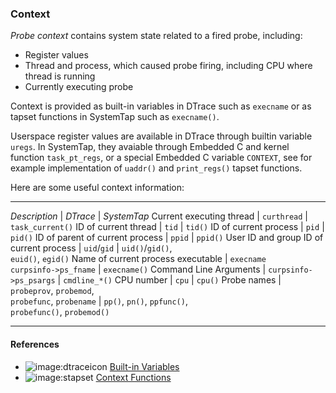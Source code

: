 ### Context

_Probe context_ contains system state related to a fired probe, including:
 * Register values
 * Thread and process, which caused probe firing, including CPU where thread is running
 * Currently executing probe
 
Context is provided as built-in variables in DTrace such as `execname` or as tapset functions in SystemTap such as `execname()`. 

Userspace register values are available in DTrace through builtin variable `uregs`. In SystemTap, they avaiable through Embedded C and kernel function `task_pt_regs`, or a special Embedded C variable `CONTEXT`, see for example implementation of `uaddr()` and `print_regs()` tapset functions. 

Here are some useful context information:

---
_Description_ | _DTrace_ | _SystemTap_
Current executing thread | `curthread` | `task_current()`
ID of current thread | `tid` | `tid()`
ID of current process | `pid` | `pid()`
ID of parent of current process | `ppid` | `ppid()`
User ID and group ID of current process | `uid`/`gid` | `uid()`/`gid()`, \
                                                        `euid()`, `egid()`
Name of current process executable | `execname` \
                                     `curpsinfo->ps_fname` | `execname()`
Command Line Arguments | `curpsinfo->ps_psargs` | `cmdline_*()`
CPU number | `cpu` | `cpu()`
Probe names | `probeprov`, `probemod`, \
              `probefunc`, `probename` | `pp()`, `pn()`, `ppfunc()`,  \
                                         `probefunc()`, `probemod()`

---

#### References

 * ![image:dtraceicon](icons/dtrace.png) [Built-in Variables](http://docs.oracle.com/cd/E19253-01/817-6223/chp-variables/index.html#6mlkidlfu)
 * ![image:stapset](icons/stapset.png) [Context Functions](https://sourceware.org/systemtap/tapsets/context_stp.html)